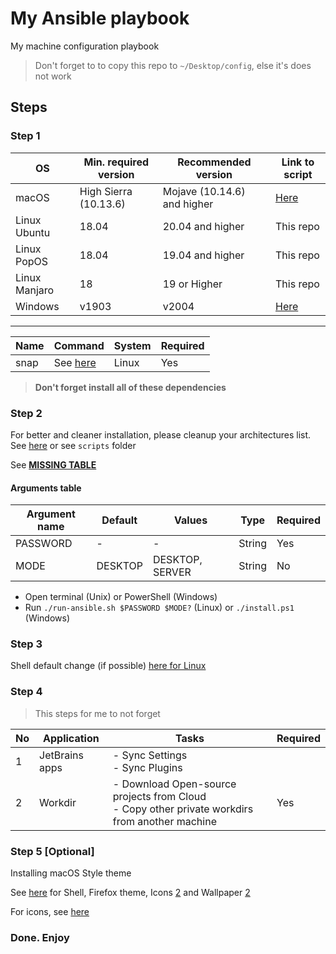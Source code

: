 # My Ansible playbook

My machine configuration playbook

> Don't forget to to copy this repo to `~/Desktop/config`, else it's does not work

## Steps

### Step 1

| OS            | Min. required version | Recommended version         | Link to script                                      |
| ------------- | --------------------- | --------------------------- | --------------------------------------------------- |
| macOS         | High Sierra (10.13.6) | Mojave (10.14.6) and higher | [Here](https://github.com/dalisoft/mac-config-bash) |
| Linux Ubuntu  | 18.04                 | 20.04 and higher            | This repo                                           |
| Linux PopOS   | 18.04                 | 19.04 and higher            | This repo                                           |
| Linux Manjaro | 18                    | 19 or Higher                | This repo                                           |
| Windows       | v1903                 | v2004                       | [Here](https://github.com/dalisoft/win-install)     |

---

| Name | Command                                                         | System | Required |
| ---- | --------------------------------------------------------------- | ------ | -------- |
| snap | See [here](https://snapcraft.io/docs/installing-snap-on-ubuntu) | Linux  | Yes      |

> **Don't forget install all of these dependencies**

### Step 2

For better and cleaner installation, please cleanup your architectures list. See [here](https://superuser.com/a/714392) or see `scripts` folder

See [**MISSING TABLE**](./ansible/MISSING.md)

#### Arguments table

| Argument name | Default | Values          | Type   | Required |
| ------------- | ------- | --------------- | ------ | -------- |
| PASSWORD      | -       | -               | String | Yes      |
| MODE          | DESKTOP | DESKTOP, SERVER | String | No       |

- Open terminal (Unix) or PowerShell (Windows)
- Run `./run-ansible.sh $PASSWORD $MODE?` (Linux) or `./install.ps1` (Windows)

### Step 3

Shell default change (if possible) [here for Linux](https://superuser.com/a/119216)

### Step 4

> This steps for me to not forget

| No  | Application    | Tasks                                                                                             | Required |
| --- | -------------- | ------------------------------------------------------------------------------------------------- | -------- |
| 1   | JetBrains apps | - Sync Settings<br/> - Sync Plugins                                                               |
| 2   | Workdir        | - Download Open-source projects from Cloud<br/>- Copy other private workdirs from another machine | Yes      |

### Step 5 [Optional]

Installing macOS Style theme

See [here](https://github.com/vinceliuice/WhiteSur-gtk-theme#suggested-themes) for Shell, Firefox theme, Icons [2](https://github.com/vinceliuice/McMojave-circle) and Wallpaper [2](https://www.howtoisolve.com/download-macos-big-sur-wallpaper-hd-in-2020-4k-5k-wallpaper/)

For icons, see [here](https://github.com/keeferrourke/capitaine-cursors)

### Done. Enjoy
